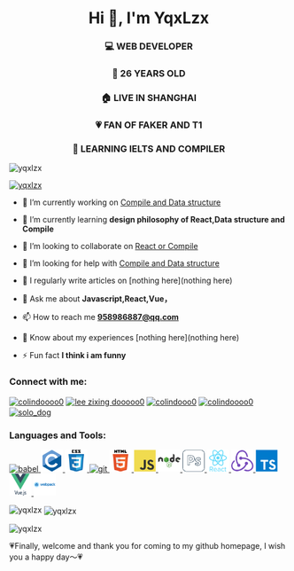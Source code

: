 <h1 align="center">Hi 👋, I'm YqxLzx</h1>
<h3 align="center">
  💻  WEB DEVELOPER
  </h3>
   <h3 align="center">
  👨  26 YEARS OLD
       </h3>
      <h3 align="center">
  🏠  LIVE IN SHANGHAI
    <h3 align="center">
  💗  FAN OF FAKER AND T1
        </h3>
  <h3 align="center">
  📖  LEARNING IELTS AND COMPILER
  </h3>

<p align="left"> <img src="https://komarev.com/ghpvc/?username=yqxlzx&label=Profile%20views&color=3ca2e2&style=flat" alt="yqxlzx" /> </p>

<p align="left"> <a href="https://github.com/ryo-ma/github-profile-trophy"><img src="https://github-profile-trophy.vercel.app/?username=yqxlzx" alt="yqxlzx" /></a> </p>

- 🔭 I’m currently working on [Compile and Data structure](https://github.com/YqxLzx/DataStructureClang)

- 🌱 I’m currently learning **design philosophy of React,Data structure and Compile**

- 👯 I’m looking to collaborate on [React or Compile](https://github.com/YqxLzx/vite-mini-react)

- 🤝 I’m looking for help with [Compile and Data structure](https://github.com/YqxLzx/DataStructureClang)

- 📝 I regularly write articles on [nothing here](nothing here)

- 💬 Ask me about **Javascript,React,Vue，**

- 📫 How to reach me **958986887@qq.com**

- 📄 Know about my experiences [nothing here](nothing here)

- ⚡ Fun fact **I think i am funny**

<h3 align="left">Connect with me:</h3>
<p align="left">
<a href="https://codepen.io/colindoooo0" target="blank"><img align="center" src="https://raw.githubusercontent.com/rahuldkjain/github-profile-readme-generator/master/src/images/icons/Social/codepen.svg" alt="colindoooo0" height="30" width="40" /></a>
<a href="https://stackoverflow.com/users/lee zixing dooooo0" target="blank"><img align="center" src="https://raw.githubusercontent.com/rahuldkjain/github-profile-readme-generator/master/src/images/icons/Social/stack-overflow.svg" alt="lee zixing dooooo0" height="30" width="40" /></a>
<a href="https://instagram.com/colindooo0" target="blank"><img align="center" src="https://raw.githubusercontent.com/rahuldkjain/github-profile-readme-generator/master/src/images/icons/Social/instagram.svg" alt="colindooo0" height="30" width="40" /></a>
<a href="https://www.youtube.com/c/colindoooo0" target="blank"><img align="center" src="https://raw.githubusercontent.com/rahuldkjain/github-profile-readme-generator/master/src/images/icons/Social/youtube.svg" alt="colindoooo0" height="30" width="40" /></a>
<a href="https://www.leetcode.com/solo_dog" target="blank"><img align="center" src="https://raw.githubusercontent.com/rahuldkjain/github-profile-readme-generator/master/src/images/icons/Social/leet-code.svg" alt="solo_dog" height="30" width="40" /></a>
</p>

<h3 align="left">Languages and Tools:</h3>
<p align="left"> <a href="https://babeljs.io/" target="_blank" rel="noreferrer"> <img src="https://www.vectorlogo.zone/logos/babeljs/babeljs-icon.svg" alt="babel" width="40" height="40"/> </a> <a href="https://www.cprogramming.com/" target="_blank" rel="noreferrer"> <img src="https://raw.githubusercontent.com/devicons/devicon/master/icons/c/c-original.svg" alt="c" width="40" height="40"/> </a> <a href="https://www.w3schools.com/css/" target="_blank" rel="noreferrer"> <img src="https://raw.githubusercontent.com/devicons/devicon/master/icons/css3/css3-original-wordmark.svg" alt="css3" width="40" height="40"/> </a> <a href="https://git-scm.com/" target="_blank" rel="noreferrer"> <img src="https://www.vectorlogo.zone/logos/git-scm/git-scm-icon.svg" alt="git" width="40" height="40"/> </a> <a href="https://www.w3.org/html/" target="_blank" rel="noreferrer"> <img src="https://raw.githubusercontent.com/devicons/devicon/master/icons/html5/html5-original-wordmark.svg" alt="html5" width="40" height="40"/> </a> <a href="https://developer.mozilla.org/en-US/docs/Web/JavaScript" target="_blank" rel="noreferrer"> <img src="https://raw.githubusercontent.com/devicons/devicon/master/icons/javascript/javascript-original.svg" alt="javascript" width="40" height="40"/> </a> <a href="https://nodejs.org" target="_blank" rel="noreferrer"> <img src="https://raw.githubusercontent.com/devicons/devicon/master/icons/nodejs/nodejs-original-wordmark.svg" alt="nodejs" width="40" height="40"/> </a> <a href="https://www.photoshop.com/en" target="_blank" rel="noreferrer"> <img src="https://raw.githubusercontent.com/devicons/devicon/master/icons/photoshop/photoshop-line.svg" alt="photoshop" width="40" height="40"/> </a> <a href="https://reactjs.org/" target="_blank" rel="noreferrer"> <img src="https://raw.githubusercontent.com/devicons/devicon/master/icons/react/react-original-wordmark.svg" alt="react" width="40" height="40"/> </a> <a href="https://redux.js.org" target="_blank" rel="noreferrer"> <img src="https://raw.githubusercontent.com/devicons/devicon/master/icons/redux/redux-original.svg" alt="redux" width="40" height="40"/> </a> <a href="https://www.typescriptlang.org/" target="_blank" rel="noreferrer"> <img src="https://raw.githubusercontent.com/devicons/devicon/master/icons/typescript/typescript-original.svg" alt="typescript" width="40" height="40"/> </a> <a href="https://vuejs.org/" target="_blank" rel="noreferrer"> <img src="https://raw.githubusercontent.com/devicons/devicon/master/icons/vuejs/vuejs-original-wordmark.svg" alt="vuejs" width="40" height="40"/> </a> <a href="https://webpack.js.org" target="_blank" rel="noreferrer"> <img src="https://raw.githubusercontent.com/devicons/devicon/d00d0969292a6569d45b06d3f350f463a0107b0d/icons/webpack/webpack-original-wordmark.svg" alt="webpack" width="40" height="40"/> </a> </p>

<p><img align="left" src="https://github-readme-stats.vercel.app/api/top-langs?username=yqxlzx&show_icons=true&locale=en&layout=compact" alt="yqxlzx" /></p>

<p>&nbsp;<img align="center" src="https://github-readme-stats.vercel.app/api?username=yqxlzx&show_icons=true&locale=en" alt="yqxlzx" /></p>

<p><img align="center" src="https://github-readme-streak-stats.herokuapp.com/?user=yqxlzx&" alt="yqxlzx" /></p>

💗Finally, welcome and thank you for coming to my github homepage, I wish you a happy day～💗

